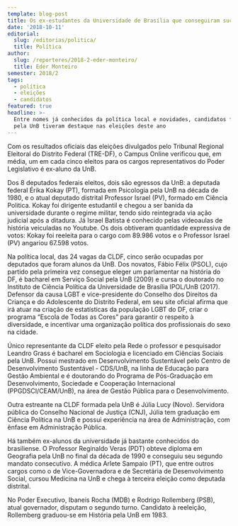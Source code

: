 ```yaml
---
template: blog-post
title: Os ex-estudantes da Universidade de Brasília que conseguiram sucesso nas urnas
date: '2018-10-11'
editorial:
  slug: /editorias/politica/
  title: Política
author:
  slug: /reporteres/2018-2-eder-monteiro/
  title: Eder Monteiro
semester: 2018/2
tags:
  - política
  - eleições
  - candidatos
featured: true
headline: >-
  Entre nomes já conhecidos da política local e novidades, candidatos formados
  pela UnB tiveram destaque nas eleições deste ano
---
```

Com os resultados oficiais das eleições divulgados pelo Tribunal Regional Eleitoral do Distrito Federal (TRE-DF), o Campus Online verificou que, em média, um em cada cinco eleitos para os cargos representativos do Poder Legislativo é ex-aluno da UnB. 

Dos 8 deputados federais eleitos, dois são egressos da UnB: a deputada federal Érika Kokay (PT), formada em Psicologia pela UnB na década de 1980, e o atual deputado distrital Professor Israel (PV), formado em Ciência Politica. Kokay foi dirigente estudantil e chegou a ser banida da universidade durante o regime militar, tendo sido reintegrada via ação judicial após a ditadura. Já Israel Batista é conhecido pelas videoaulas de história veiculadas no Youtube. Os dois obtiveram quantidade expressiva de votos: Kokay foi reeleita para o cargo com 89.986 votos e o Professor Israel (PV) angariou 67.598 votos.

Na política local, das 24 vagas da CLDF, cinco serão ocupadas por deputados que foram alunos da UnB. Dos novatos, Fábio Félix (PSOL), cujo partido pela primeira vez consegue eleger um parlamentar na história do DF, é bacharel em Serviço Social pela UnB (2009) e cursa o doutorado no Instituto de Ciência Política da Universidade de Brasília IPOL/UnB (2017). Defensor da causa LGBT e vice-presidente do Conselho dos Direitos da Criança e do Adolescente do Distrito Federal, em seu site oficial afirma que irá atuar na criação de estatísticas da população LGBT do DF, criar o programa “Escola de Todas as Cores” para garantir o respeito à diversidade, e incentivar uma organização política dos profissionais do sexo na cidade.

Único representante da CLDF eleito pela Rede o professor e pesquisador Leandro Grass é bacharel em Sociologia e licenciado em Ciências Sociais pela UnB. Possui mestrado em Desenvolvimento Sustentável pelo Centro de Desenvolvimento Sustentável - CDS/UnB, na linha de Educação para Gestão Ambiental e é doutorando do Programa de Pós-Graduação em Desenvolvimento, Sociedade e Cooperação Internacional (PPGDSCI/CEAM/UnB), na área de Gestão Pública para o Desenvolvimento.

Outra estreante na CLDF formada pela UnB é Júlia Lucy (Novo). Servidora pública do Conselho Nacional de Justiça (CNJ), Júlia tem graduação em Ciência Política na UnB e possui experiência na área de Administração, com ênfase em Administração Pública.

Há também ex-alunos da universidade já bastante conhecidos do brasiliense. O Professor Reginaldo Veras (PDT) obteve diploma em Geografia pela UnB no final da década de 1990 e conseguiu seu segundo mandato consecutivo. A médica Arlete Sampaio (PT), que entre outros cargos como o de Vice-Governadora e de Secretária de Desenvolvimento Social, cursou Medicina na UnB e chega à terceira eleição como deputada distrital.

No Poder Executivo, Ibaneis Rocha (MDB) e Rodrigo Rollemberg (PSB), atual governador, disputam o segundo turno. Candidato à reeleição, Rollemberg graduou-se em História pela UnB em 1983.
